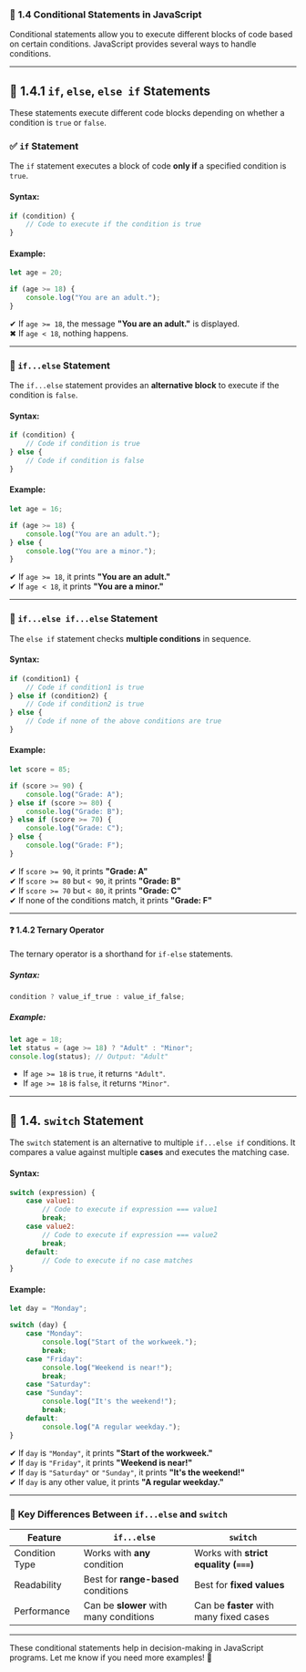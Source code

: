 ### 🔄 **1.4 Conditional Statements in JavaScript**  

Conditional statements allow you to execute different blocks of code based on certain conditions. JavaScript provides several ways to handle conditions.  

---

## 📌 **1.4.1 `if`, `else`, `else if` Statements**  
These statements execute different code blocks depending on whether a condition is `true` or `false`.  

### ✅ **`if` Statement**  
The `if` statement executes a block of code **only if** a specified condition is `true`.  

#### **Syntax:**  
```javascript
if (condition) {
    // Code to execute if the condition is true
}
```
#### **Example:**  
```javascript
let age = 20;

if (age >= 18) {
    console.log("You are an adult.");
}
```
✔ If `age >= 18`, the message **"You are an adult."** is displayed.  
✖ If `age < 18`, nothing happens.  

---

### 🔀 **`if...else` Statement**  
The `if...else` statement provides an **alternative block** to execute if the condition is `false`.  

#### **Syntax:**  
```javascript
if (condition) {
    // Code if condition is true
} else {
    // Code if condition is false
}
```
#### **Example:**  
```javascript
let age = 16;

if (age >= 18) {
    console.log("You are an adult.");
} else {
    console.log("You are a minor.");
}
```
✔ If `age >= 18`, it prints **"You are an adult."**  
✔ If `age < 18`, it prints **"You are a minor."**  

---

### 🔄 **`if...else if...else` Statement**  
The `else if` statement checks **multiple conditions** in sequence.  

#### **Syntax:**  
```javascript
if (condition1) {
    // Code if condition1 is true
} else if (condition2) {
    // Code if condition2 is true
} else {
    // Code if none of the above conditions are true
}
```
#### **Example:**  
```javascript
let score = 85;

if (score >= 90) {
    console.log("Grade: A");
} else if (score >= 80) {
    console.log("Grade: B");
} else if (score >= 70) {
    console.log("Grade: C");
} else {
    console.log("Grade: F");
}
```
✔ If `score >= 90`, it prints **"Grade: A"**  
✔ If `score >= 80` but `< 90`, it prints **"Grade: B"**  
✔ If `score >= 70` but `< 80`, it prints **"Grade: C"**  
✔ If none of the conditions match, it prints **"Grade: F"**  

---

#### ❓ **1.4.2 Ternary Operator**  
The ternary operator is a shorthand for `if-else` statements.  

##### **Syntax:**  
```javascript
condition ? value_if_true : value_if_false;
```
##### **Example:**  
```javascript
let age = 18;
let status = (age >= 18) ? "Adult" : "Minor";
console.log(status); // Output: "Adult"
```
- If `age >= 18` is `true`, it returns `"Adult"`.  
- If `age >= 18` is `false`, it returns `"Minor"`.  

---

## 📌 **1.4. `switch` Statement**  
The `switch` statement is an alternative to multiple `if...else if` conditions. It compares a value against multiple **cases** and executes the matching case.  

#### **Syntax:**  
```javascript
switch (expression) {
    case value1:
        // Code to execute if expression === value1
        break;
    case value2:
        // Code to execute if expression === value2
        break;
    default:
        // Code to execute if no case matches
}
```
#### **Example:**  
```javascript
let day = "Monday";

switch (day) {
    case "Monday":
        console.log("Start of the workweek.");
        break;
    case "Friday":
        console.log("Weekend is near!");
        break;
    case "Saturday":
    case "Sunday":
        console.log("It's the weekend!");
        break;
    default:
        console.log("A regular weekday.");
}
```
✔ If `day` is `"Monday"`, it prints **"Start of the workweek."**  
✔ If `day` is `"Friday"`, it prints **"Weekend is near!"**  
✔ If `day` is `"Saturday"` or `"Sunday"`, it prints **"It's the weekend!"**  
✔ If `day` is any other value, it prints **"A regular weekday."**  

---

### 🔹 **Key Differences Between `if...else` and `switch`**  
| Feature  | `if...else` | `switch` |
|----------|------------|----------|
| Condition Type | Works with **any** condition | Works with **strict equality (`===`)** |
| Readability | Best for **range-based** conditions | Best for **fixed values** |
| Performance | Can be **slower** with many conditions | Can be **faster** with many fixed cases |

---

These conditional statements help in decision-making in JavaScript programs. Let me know if you need more examples! 🚀

